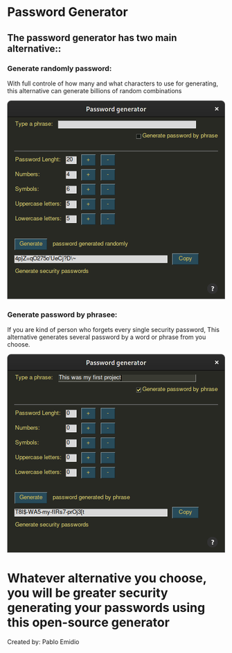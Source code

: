# Password Generator

## The password generator has two main alternative::

### Generate randomly password:

   With full controle of how many and what characters to use for generating, this alternative can generate billions of random combinations
  
  ![Alt](./.images/example.png "Example")





### Generate password by phrasee:
  If you are kind of person who forgets every single security password, This alternative generates several password by a word or phrase from you choose.

![Alt](./.images/example_with_phrase.png "Example")






# Whatever alternative you choose, you will be greater security generating your passwords using this open-source generator
Created by: Pablo Emidio
